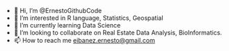 - 👋 Hi, I’m @ErnestoGithubCode
- 👀 I’m interested in R language, Statistics, Geospatial
- 🌱 I’m currently learning Data Science
- 💞️ I’m looking to collaborate on Real Estate Data Analysis, BioInformatics.
- 📫 How to reach me eibanez.ernesto@gmail.com

<!---
ErnestoGithubCode/ErnestoGithubCode is a ✨ special-awesome ✨ repository because its `README.md` (this file) appears on your GitHub profile.
You can click the Preview link to take a look at your changes.
--->
